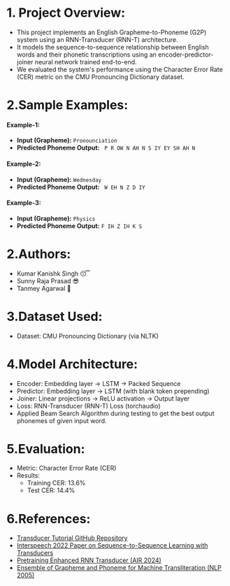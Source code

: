 # 1. Project Overview:

- This project implements an English Grapheme-to-Phoneme (G2P) system using an RNN-Transducer (RNN-T) architecture.
- It models the sequence-to-sequence relationship between English words and their phonetic transcriptions using an encoder-predictor-joiner neural network trained end-to-end.
- We evaluated the system's performance using the Character Error Rate (CER) metric on the CMU Pronouncing Dictionary dataset.

# 2.Sample Examples:
#### Example-1:
- **Input (Grapheme):** `Pronounciation`
- **Predicted Phoneme Output:** ` P R OW N AH N S IY EY SH AH N`

#### Example-2:
- **Input (Grapheme):** `Wednesday`
- **Predicted Phoneme Output:** ` W EH N Z D IY`

#### Example-3:
- **Input (Grapheme):** `Physics`
- **Predicted Phoneme Output:** `F IH Z IH K S`

# 2.Authors:
- Kumar Kanishk Singh  :sleeping:
- Sunny Raja Prasad :sunglasses:
- Tanmey Agarwal :disguised_face:	

# 3.Dataset Used:
- Dataset: CMU Pronouncing Dictionary (via NLTK)

# 4.Model Architecture:
- Encoder: Embedding layer → LSTM → Packed Sequence
- Predictor: Embedding layer → LSTM (with blank token prepending)
- Joiner: Linear projections → ReLU activation → Output layer
- Loss: RNN-Transducer (RNN-T) Loss (torchaudio)
- Applied Beam Search Algorithm during testing to get the best output phonemes of given input word.

# 5.Evaluation:
- Metric: Character Error Rate (CER)
- Results:
    - Training CER: 13.6%
    - Test CER: 14.4%

# 6.References:
- [Transducer Tutorial GitHub Repository](https://github.com/lorenlugosch/transducer-tutorial/tree/main)
- [Interspeech 2022 Paper on Sequence-to-Sequence Learning with Transducers](https://www.isca-archive.org/interspeech_2022/fukuda22_interspeech.pdf)
- [Pretraining Enhanced RNN Transducer (AIR 2024)](https://www.sciopen.com/article/10.26599/AIR.2024.9150039)
- [Ensemble of Grapheme and Phoneme for Machine Transliteration (NLP 2005)](https://aclanthology.org/I05-1040.pdf)